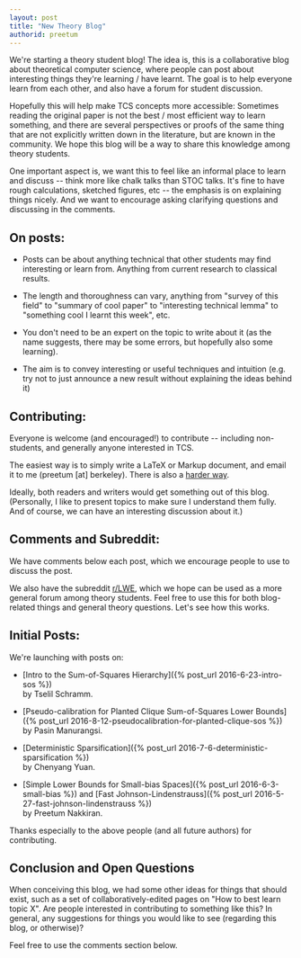 ```yaml
---
layout: post
title: "New Theory Blog"
authorid: preetum
---
```


We're starting a theory student blog!  The idea is, this is a collaborative blog
about theoretical computer science, where people can post about interesting
things they're learning / have learnt. The goal is to help everyone learn from
each other, and also have a forum for student discussion.

Hopefully this will help make TCS concepts more accessible: Sometimes reading
the original paper is not the best / most efficient way to learn something, and
there are several perspectives or proofs of the same thing that are not
explicitly written down in the literature, but are known in the community. We
hope this blog will be a way to share this knowledge among theory students.

One important aspect is, we want this to feel like an informal place to learn
and discuss -- think more like chalk talks than STOC talks. It's fine to have
rough calculations, sketched figures, etc -- the emphasis is on explaining
things nicely. And we want to encourage asking clarifying questions and
discussing in the comments.

## On posts:
- Posts can be about anything technical that other students may find
  interesting or learn from. Anything from current research to classical
  results.

- The length and thoroughness can vary, anything from "survey of this field" to
  "summary of cool paper" to "interesting technical lemma" to "something cool I
  learnt this week", etc.

- You don't need to be an expert on the topic to write about it (as the name
  suggests, there may be some errors, but hopefully also some learning).

- The aim is to convey interesting or useful techniques and intuition (e.g. try
  not to just announce a new result without explaining the ideas behind it)

## Contributing:
Everyone is welcome (and encouraged!) to contribute -- including
non-students, and generally anyone interested in TCS.

The easiest way is to
simply write a LaTeX or Markup document, and email it to me (preetum [at]
berkeley).
There is also a [harder way](/contributing/).

Ideally, both readers and writers would get something out of this blog.
(Personally, I like to present topics to make sure I understand them
fully. And of course, we can have an interesting discussion about it.)

<!--(In theory, the entire source code of this blog is public on Github, so you
can author a new post by compiling and pushing the appropriate files in the
appropriate places. In practice it's rather messy, but details are here).-->


## Comments and Subreddit:
We have comments below each post, which we encourage
people to use to discuss the post.

We also have the subreddit [r/LWE](https://www.reddit.com/r/LWE),
which we hope can be used as a more general
forum among theory students. Feel free to use this for both blog-related things
and general theory questions. Let's see how this works.


## Initial Posts:
We're launching with posts on:

- [Intro to the Sum-of-Squares Hierarchy]({% post_url 2016-6-23-intro-sos %})    
by Tselil Schramm.

- [Pseudo-calibration for Planted Clique Sum-of-Squares Lower Bounds]({% post_url
  2016-8-12-pseudocalibration-for-planted-clique-sos %})    
by Pasin Manurangsi.

- [Deterministic Sparsification]({% post_url 2016-7-6-deterministic-sparsification %})    
by Chenyang Yuan.

- [Simple Lower Bounds for Small-bias Spaces]({% post_url 2016-6-3-small-bias
  %}) and
[Fast Johnson-Lindenstrauss]({% post_url 2016-5-27-fast-johnson-lindenstrauss %})    
by Preetum Nakkiran.

Thanks especially to the above people (and all future authors) for contributing.

## Conclusion and Open Questions
When conceiving this blog, we had some other
ideas for things that should exist, such as a set of collaboratively-edited
pages on "How to best learn topic X". Are people interested in contributing to
something like this?  In general, any suggestions for things you would like to
see (regarding this blog, or otherwise)?

Feel free to use the comments section below.
